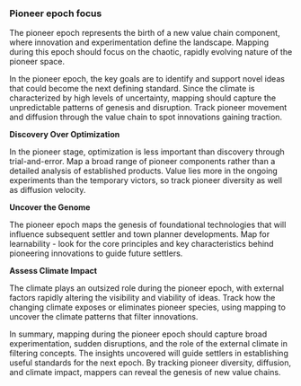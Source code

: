 ### Pioneer epoch focus

The pioneer epoch represents the birth of a new value chain component, where innovation and experimentation define the landscape. Mapping during this epoch should focus on the chaotic, rapidly evolving nature of the pioneer space.  

In the pioneer epoch, the key goals are to identify and support novel ideas that could become the next defining standard. Since the climate is characterized by high levels of uncertainty, mapping should capture the unpredictable patterns of genesis and disruption. Track pioneer movement and diffusion through the value chain to spot innovations gaining traction.

**Discovery Over Optimization**

In the pioneer stage, optimization is less important than discovery through trial-and-error. Map a broad range of pioneer components rather than a detailed analysis of established products. Value lies more in the ongoing experiments than the temporary victors, so track pioneer diversity as well as diffusion velocity.

**Uncover the Genome**

The pioneer epoch maps the genesis of foundational technologies that will influence subsequent settler and town planner developments. Map for learnability - look for the core principles and key characteristics behind pioneering innovations to guide future settlers.

**Assess Climate Impact**

The climate plays an outsized role during the pioneer epoch, with external factors rapidly altering the visibility and viability of ideas. Track how the changing climate exposes or eliminates pioneer species, using mapping to uncover the climate patterns that filter innovations.

In summary, mapping during the pioneer epoch should capture broad experimentation, sudden disruptions, and the role of the external climate in filtering concepts. The insights uncovered will guide settlers in establishing useful standards for the next epoch. By tracking pioneer diversity, diffusion, and climate impact, mappers can reveal the genesis of new value chains.